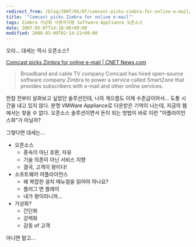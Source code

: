 ```yaml
---
redirect_from: /blog/2007/05/07/comcast-picks-zimbra-for-online-e-mail/
title: '"Comcast picks Zimbra for online e-mail"'
tags: Zimbra 가상화 사용자지향 Software-Appliance 오픈소스
date: 2007-05-07T14:18:06+09:00
modified: 2008-03-09T02:14:21+09:00
---
```

오라... 대세는 역시 오픈소스?

[Comcast picks Zimbra for online e-mail \| CNET News.com](http://news.com.com/2100-1032_3-6181737.html?part=rss&tag=2547-1_3-0-20&subj=news)

> Broadband and cable TV company Comcast has hired open-source software company Zimbra to power a service called SmartZone that provides subscribers with e-mail and other online services.

한참 전부터 살펴보고 싶었던 솔루션인데, 나의 게으름도 이제 수준급이어서...
도통 시간을 내고 있지 않다. 분명 VMWare Appliance로 다운받은 기억이 나는데,
지금의 웹에서는 찾을 수 없다. 오픈소스 솔루션이면서 돈이 되는 방법이 바로
이런 "어플라이언스화"가 아닐까?

그렇다면 대세는...

- 오픈소스
  - 종속이 아닌 호환, 자유
  - 기술 의존이 아닌 서비스 지향
  - 결국, 고객이 왕이다!
- 소프트웨어 어플라이언스
  - 왜 복잡한 설치 메뉴얼을 읽어야 하나요?
  - 플러그 면 플레이
  - 내가 왕이라니까...
- 가상화?
  - 간단화
  - 강력화
  - 감동 of 고객

아니면 말고...

